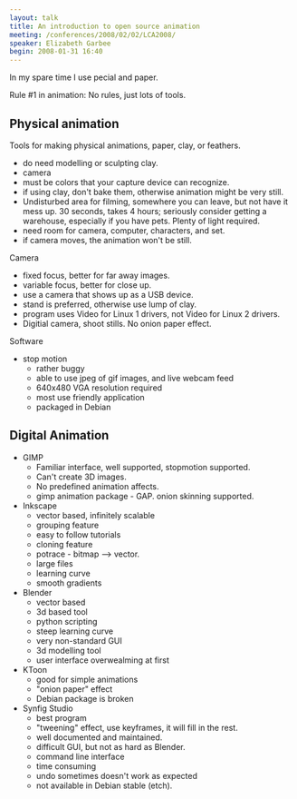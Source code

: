 ```yaml
---
layout: talk
title: An introduction to open source animation
meeting: /conferences/2008/02/02/LCA2008/
speaker: Elizabeth Garbee
begin: 2008-01-31 16:40
---
```

In my spare time I use pecial and paper.

Rule #1 in animation: No rules, just lots of tools.

## Physical animation

Tools for making physical animations, paper, clay, or feathers.

* do need modelling or sculpting clay.
* camera
* must be colors that your capture device can recognize.
* if using clay, don't bake them, otherwise animation might be very
still.
* Undisturbed area for filming, somewhere you can leave, but not
have it mess up. 30 seconds, takes 4 hours; seriously consider getting
a warehouse, especially if you have pets. Plenty of light required.
* need room for camera, computer, characters, and set.
* if camera moves, the animation won't be still.

Camera

* fixed focus, better for far away images.
* variable focus, better for close up.
* use a camera that shows up as a USB device.
* stand is preferred, otherwise use lump of clay.
* program uses Video for Linux 1 drivers, not Video for Linux 2 drivers.
* Digitial camera, shoot stills. No onion paper effect.

Software

* stop motion
  * rather buggy
  * able to use jpeg of gif images, and live webcam feed
  * 640x480 VGA resolution required
  * most use friendly application
  * packaged in Debian


## Digital Animation

* GIMP
  * Familiar interface, well supported, stopmotion supported.
  * Can't create 3D images.
  * No predefined animation affects.
  * gimp animation package - GAP. onion skinning supported.
* Inkscape
  * vector based, infinitely scalable
  * grouping feature
  * easy to follow tutorials
  * cloning feature
  * potrace - bitmap --> vector.
  * large files
  * learning curve
  * smooth gradients
* Blender
  * vector based
  * 3d based tool
  * python scripting
  * steep learning curve
  * very non-standard GUI
  * 3d modelling tool
  * user interface overwealming at first
* KToon
  * good for simple animations
  * "onion paper" effect
  * Debian package is broken
* Synfig Studio
  * best program
  * "tweening" effect, use keyframes, it will fill in the rest.
  * well documented and maintained.
  * difficult GUI, but not as hard as Blender.
  * command line interface
  * time consuming
  * undo sometimes doesn't work as expected
  * not available in Debian stable (etch).
